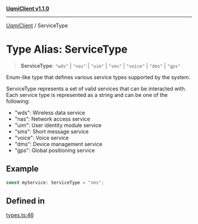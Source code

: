 [**UqmiClient v1.1.0**](../README.md)

***

[UqmiClient](../README.md) / ServiceType

# Type Alias: ServiceType

> **ServiceType**: `"wds"` \| `"nas"` \| `"uim"` \| `"sms"` \| `"voice"` \| `"dms"` \| `"gps"`

Enum-like type that defines various service types supported by the system.

ServiceType represents a set of valid services that can be interacted with. Each service type
is represented as a string and can be one of the following:
- "wds": Wireless data service
- "nas": Network access service
- "uim": User identity module service
- "sms": Short message service
- "voice": Voice service
- "dms": Device management service
- "gps": Global positioning service

## Example

```ts
const myService: ServiceType = "sms";
```

## Defined in

[types.ts:46](https://github.com/Benjamin-Stefan/uqmi-client/blob/77e1ab46947638604a5a52f0e283e656508ff4c1/src/types.ts#L46)

